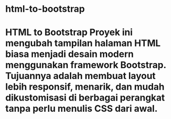 # html-to-bootstrap
# HTML to Bootstrap   Proyek ini mengubah tampilan halaman HTML biasa menjadi desain modern menggunakan framework Bootstrap. Tujuannya adalah membuat layout lebih responsif, menarik, dan mudah dikustomisasi di berbagai perangkat tanpa perlu menulis CSS dari awal.
